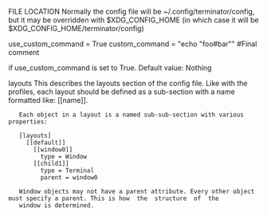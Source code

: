 FILE LOCATION
       Normally the config file will be ~/.config/terminator/config, but it may be overridden with $XDG_CONFIG_HOME (in which case it
       will be $XDG_CONFIG_HOME/terminator/config)


  use_custom_command = True
  custom_command = "echo \"foo#bar\"" #Final comment 

if use_custom_command is set to True.  Default value: Nothing


layouts
       This  describes the layouts section of the config file. Like with the profiles, each layout should be defined as a sub-section
       with a name formatted like: [[name]].

       Each object in a layout is a named sub-sub-section with various properties:

       [layouts]
         [[default]]
           [[window0]]
             type = Window
           [[child1]]
             type = Terminal
             parent = window0

       Window objects may not have a parent attribute. Every other object must specify a parent. This is how  the  structure  of  the
       window is determined.

